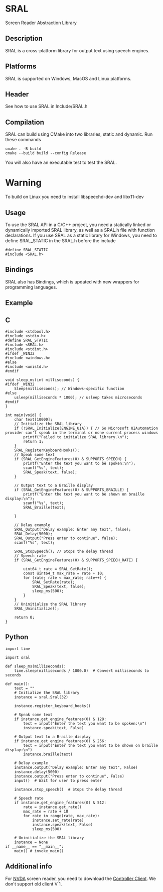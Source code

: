 # SRAL
Screen Reader Abstraction Library
## Description
SRAL is a cross-platform library for output text using speech engines.

## Platforms
SRAL is supported on Windows, MacOS and Linux platforms.

## Header
See how to use SRAL in Include/SRAL.h

## Compilation
SRAL can build using CMake into two libraries, static and dynamic.
Run these commands
```
cmake . -B build
cmake --build build --config Release
```

You will also have an executable test to test the SRAL.


# Warning
To build on Linux you need to install libspeechd-dev and libx11-dev


## Usage

To use the SRAL API in a C/C++ project, you need a statically linked or dynamically imported SRAL library, as well as a SRAL.h file with function declarations.
If you use SRAL as a static library for Windows, you need to define SRAL_STATIC in the SRAL.h before the include
```
#define SRAL_STATIC
#include <SRAL.h>
```

## Bindings
SRAL also has Bindings, which is updated with new wrappers for programming languages.

## Example
## C
```
#include <stdbool.h>
#include <stdio.h>
#define SRAL_STATIC
#include <SRAL.h>
#include <stdint.h>
#ifdef _WIN32
#include <windows.h>
#else
#include <unistd.h>
#endif

void sleep_ms(int milliseconds) {
#ifdef _WIN32
	Sleep(milliseconds); // Windows-specific function
#else
	usleep(milliseconds * 1000); // usleep takes microseconds
#endif
}

int main(void) {
	char text[10000];
	// Initialize the SRAL library
	if (!SRAL_Initialize(ENGINE_UIA)) { // So Microsoft UIAutomation provider can't speak in the terminal or none current process windows
		printf("Failed to initialize SRAL library.\n");
		return 1;
	}
	SRAL_RegisterKeyboardHooks();
	// Speak some text
	if (SRAL_GetEngineFeatures(0) & SUPPORTS_SPEECH) {
		printf("Enter the text you want to be spoken:\n");
		scanf("%s", text);
		SRAL_Speak(text, false);
	}

	// Output text to a Braille display
	if (SRAL_GetEngineFeatures(0) & SUPPORTS_BRAILLE) {
		printf("Enter the text you want to be shown on braille display:\n");
		scanf("%s", text);
		SRAL_Braille(text);

	}

	// Delay example
	SRAL_Output("Delay example: Enter any text", false);
	SRAL_Delay(5000);
	SRAL_Output("Press enter to continue", false);
	scanf("%s", text);

	SRAL_StopSpeech(); // Stops the delay thread
	// Speech rate
	if (SRAL_GetEngineFeatures(0) & SUPPORTS_SPEECH_RATE) {

		uint64_t rate = SRAL_GetRate();
		const uint64_t max_rate = rate + 10;
		for (rate; rate < max_rate; rate++) {
			SRAL_SetRate(rate);
			SRAL_Speak(text, false);
			sleep_ms(500);
		}
	}
	// Uninitialize the SRAL library
	SRAL_Uninitialize();

	return 0;
}

```

## Python
```
import time

import sral

def sleep_ms(milliseconds):
    time.sleep(milliseconds / 1000.0)  # Convert milliseconds to seconds

def main():
    text = ""
    # Initialize the SRAL library
    instance = sral.Sral(32)

    instance.register_keyboard_hooks()

    # Speak some text
    if instance.get_engine_features(0) & 128:
        text = input("Enter the text you want to be spoken:\n")
        instance.speak(text, False)

    # Output text to a Braille display
    if instance.get_engine_features(0) & 256:
        text = input("Enter the text you want to be shown on braille display:\n")
        instance.braille(text)

    # Delay example
    instance.output("Delay example: Enter any text", False)
    instance.delay(5000)
    instance.output("Press enter to continue", False)
    input()  # Wait for user to press enter

    instance.stop_speech()  # Stops the delay thread

    # Speech rate
    if instance.get_engine_features(0) & 512:
        rate = instance.get_rate()
        max_rate = rate + 10
        for rate in range(rate, max_rate):
            instance.set_rate(rate)
            instance.speak(text, False)
            sleep_ms(500)

    # Uninitialize the SRAL library
    instance = None
if __name__ == "__main__":
    main() # invoke_main()

```


## Additional info
For [NVDA](https://github.com/nvaccess/nvda) screen reader, you need to download the [Controller Client](https://www.nvaccess.org/files/nvda/releases/stable/). We don't support old client V 1.

